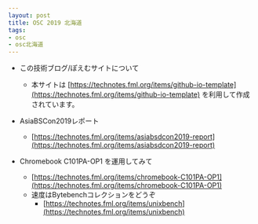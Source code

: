 ```yaml
---
layout: post
title: OSC 2019 北海道
tags:
- osc
- osc北海道
---
```


- この技術ブログ/ぽえむサイトについて
    - 本サイトは
      [https://technotes.fml.org/items/github-io-template](https://technotes.fml.org/items/github-io-template)
      を利用して作成されています。
      

- AsiaBSCon2019レポート
    - [https://technotes.fml.org/items/asiabsdcon2019-report](https://technotes.fml.org/items/asiabsdcon2019-report)


- Chromebook C101PA-OP1 を運用してみて
    - [https://technotes.fml.org/items/chromebook-C101PA-OP1](https://technotes.fml.org/items/chromebook-C101PA-OP1)
    - 速度はBytebenchコレクションをどうぞ
        - [https://technotes.fml.org/items/unixbench](https://technotes.fml.org/items/unixbench)
